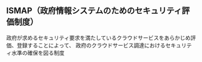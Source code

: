 ## ISMAP（政府情報システムのためのセキュリティ評価制度）

政府が求めるセキュリティ要求を満たしているクラウドサービスをあらかじめ評価、登録することによって、
政府のクラウドサービス調達におけるセキュリティ水準の確保を図る制度